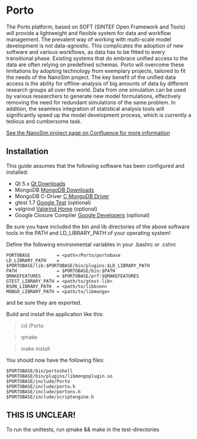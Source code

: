 # Porto

The Porto platform, based on SOFT (SINTEF Open Framework and Tools)
will provide a lightweight and flexible system for data and workflow
management. The prevalent way of working with multi-scale model
development is not data-agnostic. This complicates the adoption of new
software and various workflows, as data has to be fitted to every
transitional phase. Existing systems that do embrace unified access to
the data are often relying on predefined schemas. Porto will overcome
these limitations by adopting technology from exemplary projects,
tailored to fit the needs of the NanoSim project. The key benefit of
the unified data access is the ability for offline-analysis of big
amounts of data by different research groups all over the world. Data
from one simulation can be used by various researchers to generate new
model formulations, effectively removing the need for redundant
simulations of the same problem. In addition, the seamless integration
of statistical analysis tools will significantly speed up the model
development process, which is currently a tedious and cumbersome task.


[See the NanoSim project page on Confluence for more information](https://confluence.code.sintef.no/x/dIJb)


## Installation

This guide assumes that the following software has been configured and
installed:

* Qt 5.x  [Qt Downloads](http://qt-project.org/downloads)
* MongoDB [MongoDB Downloads](http://www.mongodb.org/downloads)
* MongoDB C-Driver [C MongoDB Driver](http://docs.mongodb.org/ecosystem/drivers/c/)
* gtest 1.7 [Google Test](https://code.google.com/p/googletest/) (optional)
* valgrind [Valgrind Home](http://valgrind.org/) (optional)
* Google Closure Compiler [Google Developers](https://developers.google.com/closure/compiler/) (optional)

Be sure you have included the bin and lib directories of the above software tools in the PATH and LD_LIBRARY_PATH of your operating system!

Define the following environmental variables in your .bashrc or .cshrc

	PORTOBASE          = <path>/Porto/portobase
	LD_LIBRARY_PATH    = $PORTOBASE/lib:$PORTOBASE/bin/plugins:$LD_LIBRARY_PATH
	PATH               = $PORTOBASE/bin:$PATH
	QMAKEFEATURES      = $PORTOBASE/prf:$QMAKEFEATURES
    GTEST_LIBRARY_PATH = <path/to/gtest-lib>
    BSON_LIBRARY_PATH  = <path/to/libbson>
    MONGO_LIBRARY_PATH = <path/to/libmongo>

and be sure they are exported.

Build and install the application like this:

>   cd <path>/Porto

>	qmake

>	make install

You should now have the following files:

    $PORTOBASE/bin/portoshell
    $PORTOBASE/bin/plugins/libmongoplugin.so
    $PORTOBASE/include/Porto
    $PORTOBASE/include/porto.h
    $PORTOBASE/include/portons.h
    $PORTOBASE/include/scriptengine.h

## THIS IS UNCLEAR!

To run the unittests, run qmake && make in the test-directories
